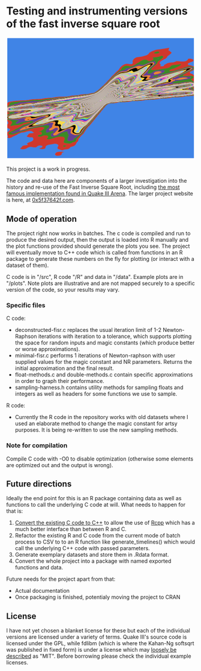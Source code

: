 # Testing and instrumenting versions of the fast inverse square root

![An artistic deconstruction](/plots/pastelerror.png)

This project is a work in progress.

The code and data here are components of a larger investigation into the history and re-use of the Fast Inverse Square Root, including [the most famous implementation found in Quake III Arena](https://en.wikipedia.org/wiki/Fast_inverse_square_root). The larger project website is here, at [0x5f37642f.com](https://0x5f37642f.com/).

## Mode of operation

The project right now works in batches. The c code is compiled and run to produce the desired output, then the output is loaded into R manually and the plot functions provided should generate the plots you see. The project will eventually move to C++ code which is called from functions in an R package to generate these numbers on the fly for plotting (or interact with a dataset of them).

C code is in "/src", R code "/R" and data in "/data". Example plots are in "/plots". Note plots are illustrative and are not mapped securely to a specific version of the code, so your results may vary.

### Specific files

C code:
* deconstructed-fisr.c replaces the usual iteration limit of 1-2 Newton-Raphson iterations with iteration to a tolerance, which supports plotting the space for random inputs and magic constants (which produce better or worse approximations).
* minimal-fisr.c performs 1 iterations of Newton-raphson with user supplied values for the magic constant and NR parameters. Returns the initial approximation and the final result.
* float-methods.c and double-methods.c contain specific approximations in order to graph their performance.
* sampling-harness.h contains utility methods for sampling floats and integers as well as headers for some functions we use to sample.

R code:
* Currently the R code in the repository works with old datasets where I used an elaborate method to change the magic constant for artsy purposes. It is being re-written to use the new sampling methods.

### Note for compilation

Compile C code with -O0 to disable optimization (otherwise some elements are optimized out and the output is wrong).

## Future directions

Ideally the end point for this is an R package containing data as well as functions to call the underlying C code at will. What needs to happen for that is:

1. [Convert the existing C code to C++](https://legalizeadulthood.wordpress.com/2007/05/18/refactoring-convert-c-to-c/) to allow the use of [Rcpp](http://dirk.eddelbuettel.com/code/rcpp.html) which has a much better interface than between  R and C.
2. Refactor the existing R and C code from the current mode of batch process to CSV to to an R function like generate_timelines() which would call the underlying C++ code with passed parameters.
3. Generate exemplary datasets and store them in .Rdata format.
4. Convert the whole project into a package with named exported functions and data.

Future needs for the project apart from that:
* Actual documentation
* Once packaging is finished, potentialy moving the project to CRAN

## License
I have not yet chosen a blanket license for these but each of the individual versions are licensed under a variety of terms. Quake III's source code is licensed under the GPL, while fdlibm (which is where the Kahan-Ng softsqrt was published in fixed form) is under a license which may [loosely be described](https://lists.fedoraproject.org/archives/list/legal@lists.fedoraproject.org/thread/2T6RANNIF652RMGG725LNRKT63ALAPN4/) as "MIT". Before borrowing please check the individual example licenses.

